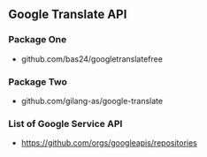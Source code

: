 ## Google Translate API

### Package One

- github.com/bas24/googletranslatefree

### Package Two

- github.com/gilang-as/google-translate

### List of Google Service API

- https://github.com/orgs/googleapis/repositories